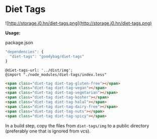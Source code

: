 # Diet Tags

![http://storage.j0.hn/diet-tags.png](http://storage.j0.hn/diet-tags.png)

__Usage:__

package.json

```javascript
"dependencies": {
  "diet-tags": "goodybag/diet-tags"
}
```

```less
@diet-tags-url: '../dist/img';
@import "./node_modules/diet-tags/index.less"
```

```html
<span class="diet-tag diet-tag-gluten-free"></span>
<span class="diet-tag diet-tag-vegan"></span>
<span class="diet-tag diet-tag-vegetarian"></span>
<span class="diet-tag diet-tag-kosher"></span>
<span class="diet-tag diet-tag-halal"></span>
<span class="diet-tag diet-tag-dairy-free"></span>
<span class="diet-tag diet-tag-nuts"></span>
<span class="diet-tag diet-tag-spicy"></span>
```

In a build step, copy the files from `diet-tags/img` to a public directory (preferably one that is ignored from vcs).